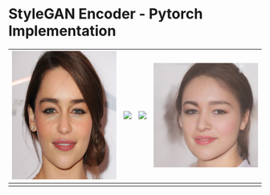 # StyleGAN Encoder - Pytorch Implementation
| <img src="assets/images/test_01/test_01.png" width="256px" height="256px">  | <img src="assets/images/test_01/test_01_optimization.gif">  | <img src="assets/images/test_01/gender/test_01_w_to_m.gif">  | <img src="assets/images/test_01/pose/test_01_pose.gif">  |
|---|---|---|---|
|   |   |   |   |
